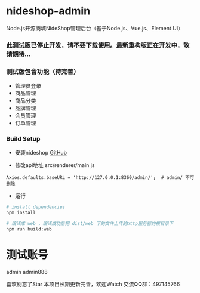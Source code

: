 # nideshop-admin
Node.js开源商城NideShop管理后台（基于Node.js、Vue.js、Element UI）

### 此测试版已停止开发，请不要下载使用。最新重构版正在开发中，敬请期待...

### 测试版包含功能（待完善）
+ 管理员登录
+ 商品管理
+ 商品分类
+ 品牌管理
+ 会员管理
+ 订单管理

### Build Setup

+ 安装nideshop
[GitHub](https://github.com/tumobi/nideshop)

+ 修改api地址
src/renderer/main.js
```
Axios.defaults.baseURL = 'http://127.0.0.1:8360/admin/';  # admin/ 不可删除
```
+ 运行
``` bash
# install dependencies
npm install

# 编译成 web ，编译成功后把 dist/web 下的文件上传的http服务器的根目录下
npm run build:web

```

# 测试账号
admin
admin888

喜欢别忘了Star 本项目长期更新完善，欢迎Watch 交流QQ群：497145766